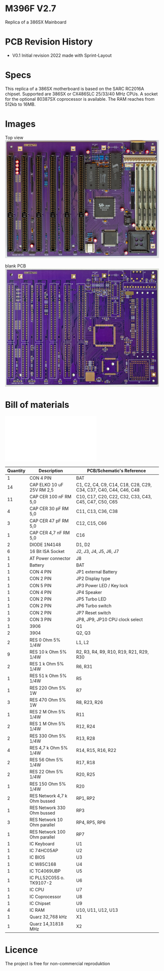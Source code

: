 # M396F V2.7

Replica of a 386SX Mainboard

# PCB Revision History

- V0.1 Initial revision 2022 made with Sprint-Layout

# Specs

This replica of a 386SX motherboard is based on the SARC RC2016A chipset. Supported are 386SX or CX486SLC 25/33/40 MHz CPUs. A socket for the optional 80387SX coprocessor is available. The RAM reaches from 512kb to 16MB.

# Images

Top view
[![](images/build_complete.jpg 'top view')](#topview)

blank PCB
[![](images/blank_pcb.jpg 'blank pcb')](#blank)

# Bill of materials

[![](bom/M396F_V2.7.txt 'bom')](#bom)

| Quantity | Description                  | PCB/Schematic's Reference                                        |
| -------- | ---------------------------- | ---------------------------------------------------------------- |
| 1        | CON 4 PIN                    | BAT                                                              |
| 14       | CAP ELKO 10 uF 25V RM 2,5    | C1, C2, C4, C9, C14, C18, C28, C29, C34, C37, C40, C44, C46, C48 |
| 11       | CAP CER 100 nF RM 5,0        | C10, C17, C20, C22, C32, C33, C43, C45, C47, C50, C65            |
| 4        | CAP CER 30 pF RM 5,0         | C11, C13, C36, C38                                               |
| 3        | CAP CER 47 pF RM 5,0         | C12, C15, C66                                                    |
| 1        | CAP CER 4,7 nF RM 5,0        | C16                                                              |
| 2        | DIODE 1N4148                 | D1, D2                                                           |
| 6        | 16 Bit ISA Socket            | J2, J3, J4, J5, J6, J7                                           |
| 1        | AT Power connector           | J8                                                               |
| 1        | Battery                      | BAT                                                              |
| 1        | CON 4 PIN                    | JP1 external Battery                                             |
| 1        | CON 2 PIN                    | JP2 Display type                                                 |
| 1        | CON 5 PIN                    | JP3 Power LED / Key lock                                         |
| 1        | CON 4 PIN                    | JP4 Speaker                                                      |
| 1        | CON 2 PIN                    | JP5 Turbo LED                                                    |
| 1        | CON 2 PIN                    | JP6 Turbo switch                                                 |
| 1        | CON 2 PIN                    | JP7 Reset switch                                                 |
| 3        | CON 3 PIN                    | JP8, JP9, JP10 CPU clock select                                  |
| 1        | 3906                         | Q1                                                               |
| 2        | 3904                         | Q2, Q3                                                           |
| 2        | RES 0 Ohm 5% 1/4W            | L1, L2                                                           |
| 9        | RES 10 k Ohm 5% 1/4W         | R2, R3, R4, R9, R10, R19, R21, R29, R30                          |
| 2        | RES 1 k Ohm 5% 1/4W          | R6, R31                                                          |
| 1        | RES 51 k Ohm 5% 1/4W         | R5                                                               |
| 1        | RES 220 Ohm 5% 1W            | R7                                                               |
| 3        | RES 470 Ohm 5% 1W            | R8, R23, R26                                                     |
| 1        | RES 2 M Ohm 5% 1/4W          | R11                                                              |
| 2        | RES 1 M Ohm 5% 1/4W          | R12, R24                                                         |
| 2        | RES 330 Ohm 5% 1/4W          | R13, R28                                                         |
| 4        | RES 4,7 k Ohm 5% 1/4W        | R14, R15, R16, R22                                               |
| 2        | RES 56 Ohm 5% 1/4W           | R17, R18                                                         |
| 2        | RES 22 Ohm 5% 1/4W           | R20, R25                                                         |
| 1        | RES 150 Ohm 5% 1/4W          | R20                                                              |
| 2        | RES Network 4,7 k Ohm bussed | RP1, RP2                                                         |
| 1        | RES Network 330 Ohm bussed   | RP3                                                              |
| 3        | RES Network 10 Ohm parallel  | RP4, RP5, RP6                                                    |
| 1        | RES Network 100 Ohm parallel | RP7                                                              |
| 1        | IC Keyboard                  | U1                                                               |
| 1        | IC 74HC05AP                  | U2                                                               |
| 1        | IC BIOS                      | U3                                                               |
| 1        | IC W85C168                   | U4                                                               |
| 1        | IC TC4069UBP                 | U5                                                               |
| 1        | IC PLL52C05S o. TK9107-2     | U6                                                               |
| 1        | IC CPU                       | U7                                                               |
| 1        | IC Coprocessor               | U8                                                               |
| 1        | IC Chipset                   | U9                                                               |
| 4        | IC RAM                       | U10, U11, U12, U13                                               |
| 1        | Quarz 32,768 kHz             | X1                                                               |
| 1        | Quarz 14,31818 MHz           | X2                                                               |

# Licence

The project is free for non-commercial reproduktion
